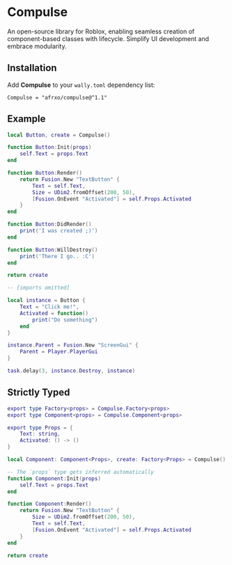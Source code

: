# Compulse
An open-source library for Roblox,
enabling seamless creation of component-based classes with lifecycle. Simplify UI development and embrace modularity.

## Installation
Add **Compulse** to your `wally.toml` dependency list:

`Compulse = "afrxo/compulse@^1.1" `


## Example
```lua
local Button, create = Compulse()

function Button:Init(props)
    self.Text = props.Text
end

function Button:Render()
    return Fusion.New "TextButton" {
        Text = self.Text,
        Size = UDim2.fromOffset(200, 50),
        [Fusion.OnEvent "Activated"] = self.Props.Activated
    }
end

function Button:DidRender()
    print('I was created ;)')
end

function Button:WillDestroy()
    print('There I go.. :C')
end

return create
```

```lua
-- [imports omitted]

local instance = Button {
    Text = "Click me!",
    Activated = function()
        print("Do something")
    end
}

instance.Parent = Fusion.New "ScreenGui" {
    Parent = Player.PlayerGui
}

task.delay(3, instance.Destroy, instance)
```

## Strictly Typed
```lua
export type Factory<props> = Compulse.Factory<props>
export type Component<props> = Compulse.Component<props>

export type Props = {
	Text: string,
	Activated: () -> ()
}

local Component: Component<Props>, create: Factory<Props> = Compulse()

-- The `props` type gets inferred automatically
function Component:Init(props)
	self.Text = props.Text
end

function Component:Render()
	return Fusion.New "TextButton" {
		Size = UDim2.fromOffset(200, 50),
		Text = self.Text,
		[Fusion.OnEvent "Activated"] = self.Props.Activated
	}
end

return create
```